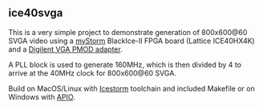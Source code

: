 ice40svga
---------

This is a very simple project to demonstrate generation of 800x600@60 SVGA video using a [myStorm](https://forum.mystorm.uk/) BlackIce-II FPGA board (Lattice ICE40HX4K) and a [Digilent VGA PMOD adapter](https://store.digilentinc.com/pmod-vga-video-graphics-array/).

A PLL block is used to generate 160MHz, which is then divided by 4 to arrive at the 40MHz clock for 800x600@60 SVGA.

Build on MacOS/Linux with [Icestorm](http://www.clifford.at/icestorm/) toolchain
and included Makefile or on Windows with 
[APIO](http://apiodoc.readthedocs.io/en/stable/).
